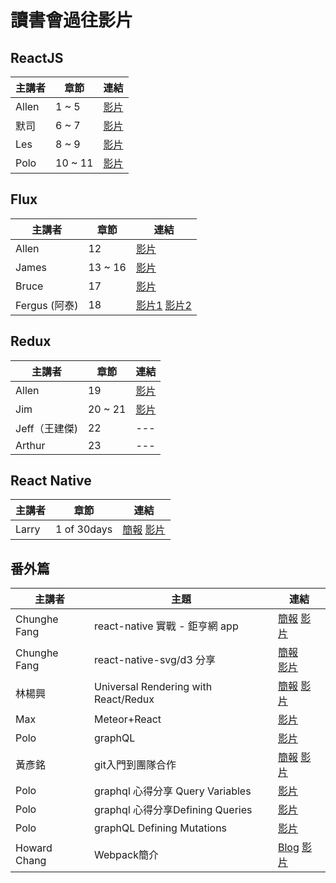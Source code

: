 # 讀書會過往影片

## ReactJS

| 主講者 | 章節 | 連結 |
| ------ | ------ | ------ |
| Allen | 1 ~ 5 | [影片](https://www.youtube.com/playlist?list=PLjCvPv97gItIvMkDEot1vYH6NmE6EwO56) |
| 默司 | 6 ~ 7 | [影片](https://www.facebook.com/mosluce/videos/10210633331609210/) |
| Les | 8 ~ 9 | [影片](https://www.youtube.com/watch?v=6LbyW6xC8gM&feature=youtu.be) |
| Polo | 10 ~ 11 | [影片](https://www.youtube.com/watch?v=1z7o9mHLrK0&feature=youtu.be) |

## Flux

| 主講者 | 章節 | 連結 |
| ------ | ------ | ------ |
| Allen | 12 | [影片](https://www.youtube.com/watch?v=2cfMA0uDOYE&index=3&list=PLjCvPv97gItIvMkDEot1vYH6NmE6EwO56) |
| James | 13 ~ 16 | [影片](https://youtu.be/RgB_2R8j3L8) |
| Bruce | 17 | [影片](https://youtu.be/hxtU9-3ZaSU) |
| Fergus (阿泰) | 18 | [影片1](https://www.youtube.com/watch?v=cv57Pbry_Ec) [影片2](https://www.youtube.com/watch?v=qdUlfiDbCcI&feature=youtu.be) |

## Redux

| 主講者 | 章節 | 連結 |
| ------ | ------ | ------ |
| Allen | 19 | [影片](https://youtu.be/upq6WEAAE3Y) |
| Jim | 20 ~ 21 | [影片](https://www.facebook.com/jim20515/videos/10210631281448748/) |
| Jeff（王建傑) | 22 | --- |
| Arthur | 23 | --- |

## React Native

| 主講者 | 章節 | 連結 |
| ------ | ------ | ------ |
| Larry | 1 of 30days | [簡報](https://hackmd.io/p/ByV3Mjn2#/) [影片](https://www.youtube.com/watch?v=b5CmTo5JufU&feature=youtu.be) |

## 番外篇

| 主講者 | 主題 | 連結 |
| ------ | ------ | ------ |
| Chunghe Fang | react-native 實戰 - 鉅亨網 app | [簡報](https://docs.google.com/presentation/d/1F27AKUZMgoaenTz0xqRCaDp2rbWgjRRzMtAU8Ubm9t8/edit#slide=id.p) [影片](https://youtu.be/NEmQAC9IMLk) |
| Chunghe Fang | react-native-svg/d3 分享 | [簡報](https://github.com/chunghe/React-Native-Stock-Chart) <br /> [影片](https://youtu.be/qeB0pEIajbU) |
| 林楊興 | Universal Rendering with React/Redux | [簡報](http://bit.ly/2bwm6Jd) [影片](https://youtu.be/xoMGdasN6cw) |
| Max | Meteor+React | [影片](https://www.youtube.com/watch?v=HNEZ677A7eM) |
| Polo | graphQL | [影片](https://www.youtube.com/watch?v=oi2hfP5WmV8&feature=youtu.be) |
| 黃彥銘 | git入門到團隊合作 | [簡報](https://www.slideshare.net/secret/retavuvmp0Vbun) [影片](https://www.youtube.com/watch?v=DqYJwg6dvJo&feature=youtu.be) |
| Polo | graphql 心得分享 Query Variables | [影片](https://www.youtube.com/watch?v=Dt__SbPj5tw&feature=youtu.be) |
| Polo | graphql 心得分享Defining Queries | [影片](https://www.youtube.com/watch?v=PcO10aBvnA0&feature=youtu.be) |
| Polo | graphQL Defining Mutations | [影片](https://www.youtube.com/watch?v=ss1vTRAoj-g&feature=youtu.be) |
| Howard Chang | Webpack簡介 |  [Blog](https://rhadow.github.io/2015/04/02/webpack-workflow/) [影片](https://www.youtube.com/watch?v=JRIPGi7QUmk) |
